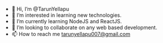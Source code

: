 - 👋 Hi, I’m @TarunYellapu
- 👀 I’m interested in learning new technologies.
- 🌱 I’m currently learning NodeJS and ReactJS.
- 💞️ I’m looking to collaborate on any web based development.
- 📫 How to reach me tarunyellapu007@gmail.com

<!---
TarunYellapu/TarunYellapu is a ✨ special ✨ repository because its `README.md` (this file) appears on your GitHub profile.
You can click the Preview link to take a look at your changes.
--->
